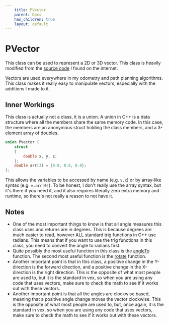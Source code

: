 ```yaml
---
    title: PVector
    parent: Docs
    has_children: true
    layout: default
---
```

# PVector
This class can be used to represent a 2D or 3D vector. This class is heavily modified from the [source code](http://www.javased.com/?source_dir=SPaTo_Visual_Explorer%2Flib%2Fsrc%2Fcore%2Fsrc%2Fprocessing%2Fcore%2FPVector.java) I found on the internet. 

Vectors are used everywhere in my odometry and path planning algorithms. This class makes it really easy to manipulate vectors, especially with the additions I made to it. 

## Inner Workings
This class is actually not a class, it is a union. A union in C++ is a data structure where all the members share the same memory code. In this case, the members are an anonymous struct holding the class members, and a 3-element array of doubles. 
```cpp
union PVector {
    struct 
    {
        double x, y, z;
    };
    double arr[3] = {0.0, 0.0, 0.0};
};
```
This allows the variables to be accessed by name (e.g. `v.x`) or by array-like syntax (e.g. `v.arr[0]`). To be honest, I don't really use the array syntax, but it's there if you need it, and it also requires literally zero extra memory and runtime, so there's not really a reason to not have it. 

## Notes
- One of the most important things to know is that all angle measures this class uses and returns are in degrees. This is because degrees are much easier to read, however ALL standard trig functions in C++ use radians. This means that if you want to use the trig functions in this class, you need to convert the angle to radians first.
- Quite possibly the most useful function in this class is the [angleTo](angleTo_PVector) function. The second most useful function is the [rotate](rotate_double) function.
- Another important point is that in this class, a positive change in the Y-direction is the forward direction, and a positive change in the X-direction is the right direction. This is the opposite of what most people are used to, but it is the standard in vex, so when you are using any code that uses vectors, make sure to check the math to see if it works out with these vectors.
- Another important point is that all the angles are clockwise based, meaning that a positive angle change moves the vector clockwise. This is the opposite of what most people are used to, but, once again, it is the standard in vex, so when you are using any code that uses vectors, make sure to check the math to see if it works out with these vectors.